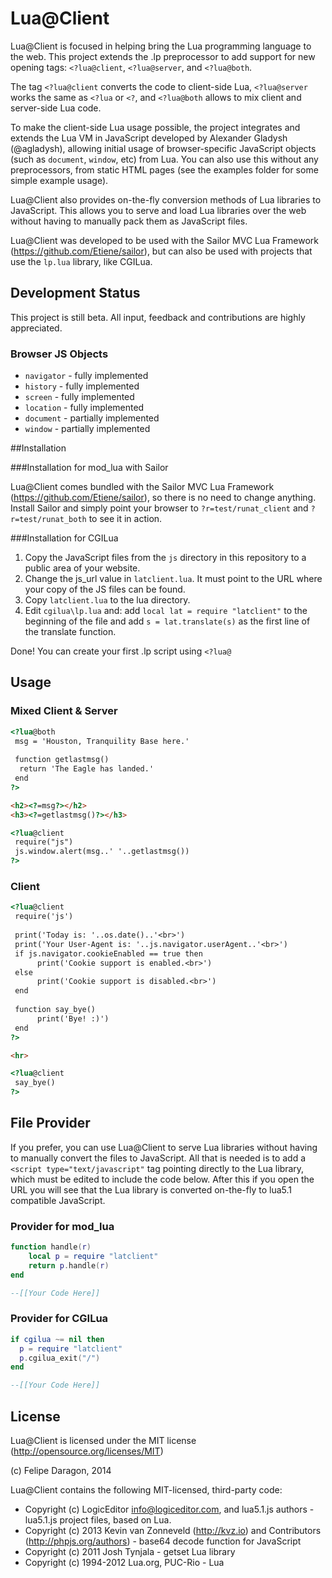 # Lua@Client #

Lua@Client is focused in helping bring the Lua programming language to the web. This project extends the .lp preprocessor to add support for new opening tags: `<?lua@client`, `<?lua@server`, and `<?lua@both`.

The tag `<?lua@client` converts the code to client-side Lua, `<?lua@server` works the same as `<?lua` or `<?`, and `<?lua@both` allows to mix client and server-side Lua code.

To make the client-side Lua usage possible, the project integrates and extends the Lua VM in JavaScript developed by Alexander Gladysh (@agladysh), allowing initial usage of browser-specific JavaScript objects (such as `document`, `window`, etc) from Lua. You can also use this without any preprocessors, from static HTML pages (see the examples folder for some simple example usage).

Lua@Client also provides on-the-fly conversion methods of Lua libraries to JavaScript. This allows you to serve and load Lua libraries over the web without having to manually pack them as JavaScript files.

Lua@Client was developed to be used with the Sailor MVC Lua Framework (https://github.com/Etiene/sailor), but can also be used with projects that use the `lp.lua` library, like CGILua.

## Development Status #

This project is still beta. All input, feedback and contributions are highly appreciated. 

### Browser JS Objects #

* `navigator` - fully implemented
* `history` - fully implemented
* `screen` - fully implemented
* `location` - fully implemented
* `document` - partially implemented
* `window` - partially implemented

##Installation

###Installation for mod_lua with Sailor

Lua@Client comes bundled with the Sailor MVC Lua Framework (https://github.com/Etiene/sailor), so there is no need to change anything. Install Sailor and simply point your browser to `?r=test/runat_client` and `?r=test/runat_both` to see it in action.

###Installation for CGILua

1. Copy the JavaScript files from the `js` directory in this repository to a public area of your website.
1. Change the js_url value in `latclient.lua`. It must point to the URL where your copy of the JS files can be found.
2. Copy `latclient.lua` to the lua directory.
3. Edit `cgilua\lp.lua` and: add `local lat = require "latclient"` to the beginning of the file and add `s = lat.translate(s)` as the first line of the translate function.

Done! You can create your first .lp script using `<?lua@`

## Usage #

### Mixed Client & Server #

```html
<?lua@both
 msg = 'Houston, Tranquility Base here.'
 
 function getlastmsg()
  return 'The Eagle has landed.'
 end
?>

<h2><?=msg?></h2>
<h3><?=getlastmsg()?></h3>

<?lua@client
 require("js")
 js.window.alert(msg..' '..getlastmsg())
?>
```

### Client #

```html
<?lua@client
 require('js')
 
 print('Today is: '..os.date()..'<br>')
 print('Your User-Agent is: '..js.navigator.userAgent..'<br>')
 if js.navigator.cookieEnabled == true then
      print('Cookie support is enabled.<br>')
 else
      print('Cookie support is disabled.<br>')
 end
 
 function say_bye()
      print('Bye! :)')
 end
?>

<hr>

<?lua@client
 say_bye()
?>
```

## File Provider #

If you prefer, you can use Lua@Client to serve Lua libraries without having to manually convert the files to JavaScript. All that is needed is to add a `<script type="text/javascript"` tag pointing directly to the Lua library, which must be edited to include the code below. After this if you open the URL you will see that the Lua library is converted on-the-fly to lua5.1 compatible JavaScript.

### Provider for mod_lua #

```lua
function handle(r)
    local p = require "latclient"
    return p.handle(r)
end

--[[Your Code Here]]
```

### Provider for CGILua #

```lua
if cgilua ~= nil then 
  p = require "latclient"
  p.cgilua_exit("/")
end

--[[Your Code Here]]
```

## License #

Lua@Client is licensed under the MIT license (http://opensource.org/licenses/MIT)

(c) Felipe Daragon, 2014

Lua@Client contains the following MIT-licensed, third-party code:

* Copyright (c) LogicEditor <info@logiceditor.com>, and lua5.1.js authors - lua5.1.js project files, based on Lua.
* Copyright (c) 2013 Kevin van Zonneveld (http://kvz.io) and Contributors (http://phpjs.org/authors) - base64 decode function for JavaScript
* Copyright (c) 2011 Josh Tynjala - getset Lua library
* Copyright (c) 1994-2012 Lua.org, PUC-Rio - Lua